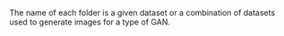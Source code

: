 The name of each folder is a given dataset or a combination of datasets used to generate images for a type of GAN. 
